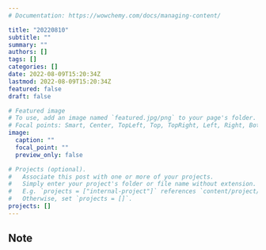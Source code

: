 ```yaml
---
# Documentation: https://wowchemy.com/docs/managing-content/

title: "20220810"
subtitle: ""
summary: ""
authors: []
tags: []
categories: []
date: 2022-08-09T15:20:34Z
lastmod: 2022-08-09T15:20:34Z
featured: false
draft: false

# Featured image
# To use, add an image named `featured.jpg/png` to your page's folder.
# Focal points: Smart, Center, TopLeft, Top, TopRight, Left, Right, BottomLeft, Bottom, BottomRight.
image:
  caption: ""
  focal_point: ""
  preview_only: false

# Projects (optional).
#   Associate this post with one or more of your projects.
#   Simply enter your project's folder or file name without extension.
#   E.g. `projects = ["internal-project"]` references `content/project/deep-learning/index.md`.
#   Otherwise, set `projects = []`.
projects: []
---
```


## Note

